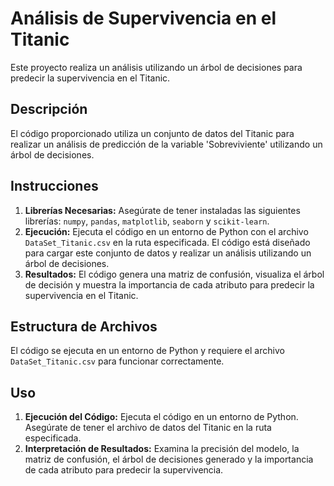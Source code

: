 # Análisis de Supervivencia en el Titanic

Este proyecto realiza un análisis utilizando un árbol de decisiones para predecir la supervivencia en el Titanic.

## Descripción

El código proporcionado utiliza un conjunto de datos del Titanic para realizar un análisis de predicción de la variable 'Sobreviviente' utilizando un árbol de decisiones.

## Instrucciones

1. **Librerías Necesarias:** Asegúrate de tener instaladas las siguientes librerías: `numpy`, `pandas`, `matplotlib`, `seaborn` y `scikit-learn`.
2. **Ejecución:** Ejecuta el código en un entorno de Python con el archivo `DataSet_Titanic.csv` en la ruta especificada. El código está diseñado para cargar este conjunto de datos y realizar un análisis utilizando un árbol de decisiones.
3. **Resultados:** El código genera una matriz de confusión, visualiza el árbol de decisión y muestra la importancia de cada atributo para predecir la supervivencia en el Titanic.

## Estructura de Archivos

El código se ejecuta en un entorno de Python y requiere el archivo `DataSet_Titanic.csv` para funcionar correctamente.

## Uso

1. **Ejecución del Código:** Ejecuta el código en un entorno de Python. Asegúrate de tener el archivo de datos del Titanic en la ruta especificada.
2. **Interpretación de Resultados:** Examina la precisión del modelo, la matriz de confusión, el árbol de decisiones generado y la importancia de cada atributo para predecir la supervivencia.

